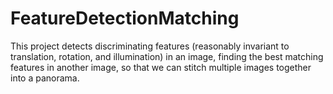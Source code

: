 # FeatureDetectionMatching
This project detects discriminating features (reasonably invariant to translation, rotation, and illumination) in an image, finding the best matching features in another image, so that we can stitch multiple images together into a panorama.
